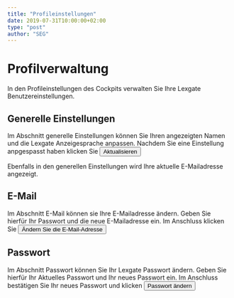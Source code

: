 ```yaml
---
title: "Profileinstellungen"
date: 2019-07-31T10:00:00+02:00
type: "post"
author: "SEG"
---
```


# Profilverwaltung
In den Profileinstellungen des Cockpits verwalten Sie Ihre Lexgate Benutzereinstellungen.

## Generelle Einstellungen
Im Abschnitt generelle Einstellungen können Sie Ihren angezeigten Namen und die Lexgate Anzeigesprache anpassen. Nachdem Sie eine Einstellung anpgespasst haben klicken Sie
<button class="btn btn-primary">Aktualisieren</button>

Ebenfalls in den generellen Einstellungen wird Ihre aktuelle E-Mailadresse angezeigt.

## E-Mail
Im Abschnitt E-Mail können sie Ihre E-Mailadresse ändern. Geben Sie hierfür Ihr Passwort und die neue E-Mailadresse ein. Im Anschluss klicken Sie
<button class="btn btn-primary">Ändern Sie die E-Mail-Adresse</button>

## Passwort
Im Abschnitt Passwort können Sie Ihr Lexgate Passwort ändern.
Geben Sie hierfür Ihr Aktuelles Passwort und Ihr neues Passwort ein. Im Anschluss bestätigen Sie Ihr neues Passwort und klicken
<button class="btn btn-primary">Passwort ändern</button>

